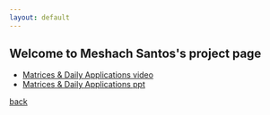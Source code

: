 ```yaml
---
layout: default
---
```


## Welcome to Meshach Santos's project page

*   [Matrices & Daily Applications video](https://youtu.be/W0KpcGF9YwA)
*   [Matrices & Daily Applications ppt](./ms.pptx)

[back](./)
